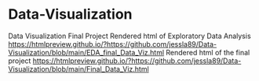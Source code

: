 # Data-Visualization
Data Visualization Final Project 
Rendered html of Exploratory Data Analysis
https://htmlpreview.github.io/?https://github.com/jessla89/Data-Visualization/blob/main/EDA_final_Data_Viz.html
Rendered html of the final project
https://htmlpreview.github.io/?https://github.com/jessla89/Data-Visualization/blob/main/Final_Data_Viz.html
